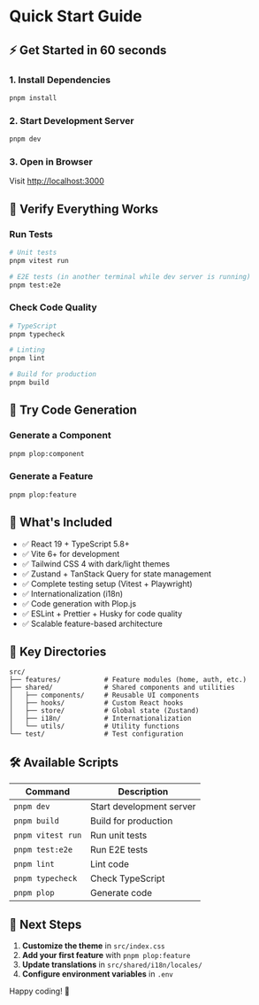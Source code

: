 # Quick Start Guide

## ⚡ Get Started in 60 seconds

### 1. Install Dependencies
```bash
pnpm install
```

### 2. Start Development Server
```bash
pnpm dev
```

### 3. Open in Browser
Visit [http://localhost:3000](http://localhost:3000)

## 🧪 Verify Everything Works

### Run Tests
```bash
# Unit tests
pnpm vitest run

# E2E tests (in another terminal while dev server is running)
pnpm test:e2e
```

### Check Code Quality
```bash
# TypeScript
pnpm typecheck

# Linting
pnpm lint

# Build for production
pnpm build
```

## 🚀 Try Code Generation

### Generate a Component
```bash
pnpm plop:component
```

### Generate a Feature
```bash
pnpm plop:feature
```

## 🎯 What's Included

- ✅ React 19 + TypeScript 5.8+
- ✅ Vite 6+ for development
- ✅ Tailwind CSS 4 with dark/light themes
- ✅ Zustand + TanStack Query for state management
- ✅ Complete testing setup (Vitest + Playwright)
- ✅ Internationalization (i18n)
- ✅ Code generation with Plop.js
- ✅ ESLint + Prettier + Husky for code quality
- ✅ Scalable feature-based architecture

## 📁 Key Directories

```
src/
├── features/           # Feature modules (home, auth, etc.)
├── shared/             # Shared components and utilities
│   ├── components/     # Reusable UI components
│   ├── hooks/          # Custom React hooks
│   ├── store/          # Global state (Zustand)
│   ├── i18n/           # Internationalization
│   └── utils/          # Utility functions
└── test/               # Test configuration
```

## 🛠️ Available Scripts

| Command | Description |
|---------|-------------|
| `pnpm dev` | Start development server |
| `pnpm build` | Build for production |
| `pnpm vitest run` | Run unit tests |
| `pnpm test:e2e` | Run E2E tests |
| `pnpm lint` | Lint code |
| `pnpm typecheck` | Check TypeScript |
| `pnpm plop` | Generate code |

## 🔧 Next Steps

1. **Customize the theme** in `src/index.css`
2. **Add your first feature** with `pnpm plop:feature`
3. **Update translations** in `src/shared/i18n/locales/`
4. **Configure environment variables** in `.env`

Happy coding! 🚀